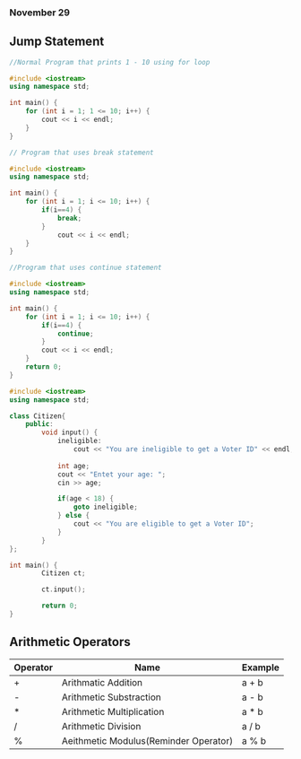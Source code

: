 ### November 29

Jump Statement 
-



```cpp
//Normal Program that prints 1 - 10 using for loop

#include <iostream>
using namespace std;

int main() {
    for (int i = 1; 1 <= 10; i++) {
        cout << i << endl;
    }
}
```


```cpp
// Program that uses break statement

#include <iostream>
using namespace std;

int main() {
    for (int i = 1; i <= 10; i++) {
        if(i==4) {
            break;
        }
            cout << i << endl;
    }
}
```

```cpp
//Program that uses continue statement

#include <iostream>
using namespace std;

int main() {
    for (int i = 1; i <= 10; i++) {
        if(i==4) {
            continue;
        }
        cout << i << endl;
    }
    return 0;
}
```

```cpp
#include <iostream>
using namespace std;

class Citizen{
    public:
        void input() {
            ineligible: 
                cout << "You are ineligible to get a Voter ID" << endl;
            
            int age;
            cout << "Entet your age: ";
            cin >> age;

            if(age < 18) {
                goto ineligible;
            } else {
                cout << "You are eligible to get a Voter ID";
            }
        }
};

int main() {
        Citizen ct;

        ct.input();

        return 0;
}
```

Arithmetic Operators
-

| Operator | Name| Example|
|---|---|---|
|+ | Arithmatic Addition | a + b|
| - | Arithmetic Substraction| a - b|
| * | Arithmetic Multiplication| a * b|
|  / | Arithmetic Division| a / b|
| % | Aeithmetic Modulus(Reminder Operator)| a % b|

